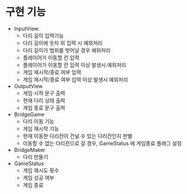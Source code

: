 # 구현 기능 #

- InputView
  - 다리 길이 입력기능
  - 다리 길이에 숫자 외 입력 시 예외처리
  - 다리 길이가 범위를 벗어날 경우 예외처리
  - 플레이어가 이동할 칸 입력
  - 플레이어가 이동할 칸 입력 이상 발생시 예외처리
  - 게임 재시작/종료 여부 입력
  - 게임 재시작/종료 여부 입력 이상 발생시 예외처리
- OutputView
  - 게임 시작 문구 출력
  - 현재 다리 상태 출력
  - 게임 종료 문구 출력
- BridgeGame
  - 다리 이동 기능
  - 게임 재시작 기능
  - 현재 이동한 다리칸이 건널 수 있는 다리칸인지 판별
  - 이동할 수 없는 다리칸으로 갈 경우, GameStatus 에 게임종료 플래그 설정
- BridgeMaker
  - 다리 만들기
- GameStatus
  - 게임 재시도 횟수
  - 게임 성공 여부
  - 게임 종료